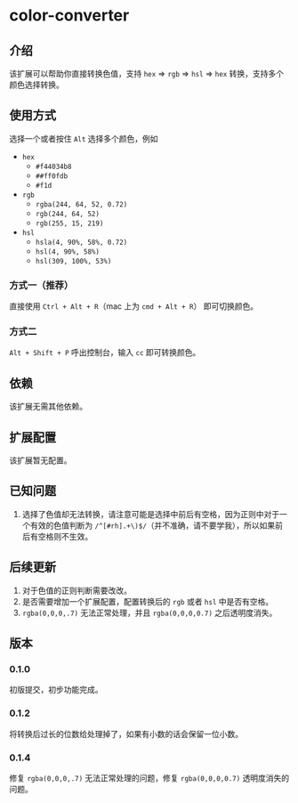 # color-converter

## 介绍

该扩展可以帮助你直接转换色值，支持 `hex` => `rgb` => `hsl` => `hex` 转换，支持多个颜色选择转换。

## 使用方式

选择一个或者按住 `Alt` 选择多个颜色，例如

- `hex`
  - `#f44034b8`
  - `##ff0fdb`
  - `#f1d`
- `rgb`
  - `rgba(244, 64, 52, 0.72)`
  - `rgb(244, 64, 52)`
  - `rgb(255, 15, 219)`
- `hsl`
  - `hsla(4, 90%, 58%, 0.72)`
  - `hsl(4, 90%, 58%)`
  - `hsl(309, 100%, 53%)`

### 方式一（推荐）

直接使用 `Ctrl + Alt + R`（mac 上为 `cmd + Alt + R`） 即可切换颜色。

### 方式二

`Alt + Shift + P` 呼出控制台，输入 `cc` 即可转换颜色。

## 依赖

该扩展无需其他依赖。

## 扩展配置

该扩展暂无配置。

## 已知问题

1. 选择了色值却无法转换，请注意可能是选择中前后有空格，因为正则中对于一个有效的色值判断为 `/^[#rh].+\)$/`（并不准确，请不要学我），所以如果前后有空格则不生效。

## 后续更新

1. 对于色值的正则判断需要改改。
2. 是否需要增加一个扩展配置，配置转换后的 `rgb` 或者 `hsl` 中是否有空格。
3. `rgba(0,0,0,.7)` 无法正常处理，并且 `rgba(0,0,0,0.7)` 之后透明度消失。

## 版本

### 0.1.0

初版提交，初步功能完成。

### 0.1.2

将转换后过长的位数给处理掉了，如果有小数的话会保留一位小数。

### 0.1.4

修复 `rgba(0,0,0,.7)` 无法正常处理的问题，修复 `rgba(0,0,0,0.7)` 透明度消失的问题。
